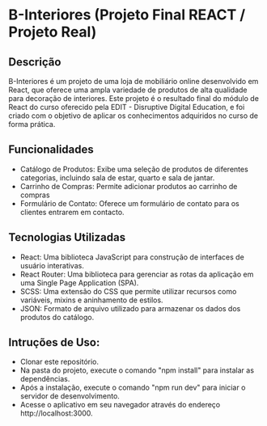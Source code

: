 
# B-Interiores (Projeto Final REACT / Projeto Real)

## Descrição
B-Interiores é um projeto de uma loja de mobiliário online desenvolvido em React, que oferece uma ampla variedade de produtos de alta qualidade para decoração de interiores. Este projeto é o resultado final do módulo de React do curso oferecido pela EDIT - Disruptive Digital Education, e foi criado com o objetivo de aplicar os conhecimentos adquiridos no curso de forma prática.
## Funcionalidades

- Catálogo de Produtos: Exibe uma seleção de produtos de diferentes categorias, incluindo sala de estar, quarto e sala de jantar.
- Carrinho de Compras: Permite adicionar produtos ao carrinho de compras
- Formulário de Contato: Oferece um formulário de contato para os clientes entrarem em contacto.
## Tecnologias Utilizadas

- React: Uma biblioteca JavaScript para construção de interfaces de usuário interativas.
- React Router: Uma biblioteca para gerenciar as rotas da aplicação em uma Single Page Application (SPA).
- SCSS: Uma extensão do CSS que permite utilizar recursos como variáveis, mixins e aninhamento de estilos.
- JSON: Formato de arquivo utilizado para armazenar os dados dos produtos do catálogo.
## Intruções de Uso:

- Clonar este repositório.
- Na pasta do projeto, execute o comando "npm install" para instalar as dependências.
- Após a instalação, execute o comando "npm run dev" para iniciar o servidor de desenvolvimento.
- Acesse o aplicativo em seu navegador através do endereço http://localhost:3000.

